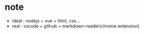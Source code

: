 # note

- ideal : nodejs + vue + html, css...
- real  : vscode + github + markdown-reader(chrome extension)
